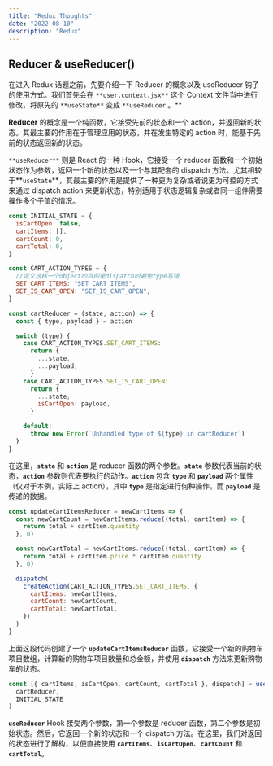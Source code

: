 ```yaml
---
title: "Redux Thoughts"
date: "2022-08-10"
description: "Redux"
---
```


## Reducer & useReducer()

在进入 Redux 话题之前，先要介绍一下 Reducer 的概念以及 useReducer 钩子的使用方式。我们首先会在 `**user.context.jsx**` 这个 Context 文件当中进行修改，将原先的 `**useState**` 变成 `**useReducer` 。\*\*

**Reducer** 的概念是一个纯函数，它接受先前的状态和一个 action，并返回新的状态。其最主要的作用在于管理应用的状态，并在发生特定的 action 时，能基于先前的状态返回新的状态。

`**useReducer**` 则是 React 的一种 Hook，它接受一个 reducer 函数和一个初始状态作为参数，返回一个新的状态以及一个与其配套的 dispatch 方法。尤其相较于**`useState`**，其最主要的作用是提供了一种更为复杂或者说更为可控的方式来通过 dispatch action 来更新状态，特别适用于状态逻辑复杂或者同一组件需要操作多个子值的情况。

```jsx
const INITIAL_STATE = {
  isCartOpen: false,
  cartItems: [],
  cartCount: 0,
  cartTotal: 0,
}

const CART_ACTION_TYPES = {
  //定义这样一个object的目的是dispatch时避免type写错
  SET_CART_ITEMS: "SET_CART_ITEMS",
  SET_IS_CART_OPEN: "SET_IS_CART_OPEN",
}

const cartReducer = (state, action) => {
  const { type, payload } = action

  switch (type) {
    case CART_ACTION_TYPES.SET_CART_ITEMS:
      return {
        ...state,
        ...payload,
      }
    case CART_ACTION_TYPES.SET_IS_CART_OPEN:
      return {
        ...state,
        isCartOpen: payload,
      }

    default:
      throw new Error(`Unhandled type of ${type} in cartReducer`)
  }
}
```

在这里，**`state`** 和 **`action`** 是 reducer 函数的两个参数。**`state`** 参数代表当前的状态，**`action`** 参数则代表要执行的动作。**`action`** 包含 **`type`** 和 **`payload`** 两个属性（仅对于本例，实际上 action），其中 **`type`** 是指定进行何种操作，而 **`payload`** 是传递的数据。

```jsx
const updateCartItemsReducer = newCartItems => {
  const newCartCount = newCartItems.reduce((total, cartItem) => {
    return total + cartItem.quantity
  }, 0)

  const newCartTotal = newCartItems.reduce((total, cartItem) => {
    return total + cartItem.price * cartItem.quantity
  }, 0)

  dispatch(
    createAction(CART_ACTION_TYPES.SET_CART_ITEMS, {
      cartItems: newCartItems,
      cartCount: newCartCount,
      cartTotal: newCartTotal,
    })
  )
}
```

上面这段代码创建了一个 **`updateCartItemsReducer`** 函数，它接受一个新的购物车项目数组，计算新的购物车项目数量和总金额，并使用 **`dispatch`** 方法来更新购物车的状态。

```jsx
const [{ cartItems, isCartOpen, cartCount, cartTotal }, dispatch] = useReducer(
  cartReducer,
  INITIAL_STATE
)
```

**`useReducer`** Hook 接受两个参数，第一个参数是 reducer 函数，第二个参数是初始状态。然后，它返回一个新的状态和一个 dispatch 方法。在这里，我们对返回的状态进行了解构，以便直接使用 **`cartItems`**、**`isCartOpen`**、**`cartCount`** 和 **`cartTotal`**。
